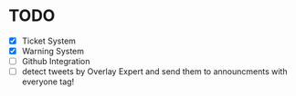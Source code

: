 # TODO

* [x] Ticket System
* [x] Warning System
* [ ] Github Integration
* [ ] detect tweets by Overlay Expert and send them to announcments with everyone tag!
